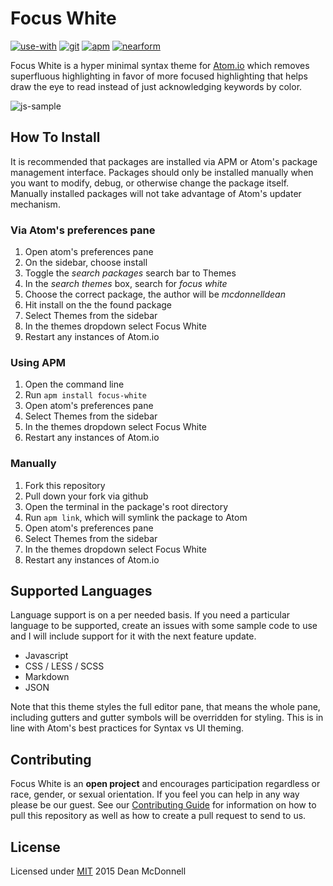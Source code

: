 # Focus White
[![use-with][use-with-badge]][use-with-url]
[![git][git-badge]][git-url]
[![apm][apm-badge]][apm-url]
[![nearform][nearform-badge]][nearform-url]

Focus White is a hyper minimal syntax theme for [Atom.io][] which removes superfluous highlighting in
favor of more focused highlighting that helps draw the eye to read instead of just acknowledging keywords by
color.

![js-sample][]

## How To Install
It is recommended that packages are installed via APM or Atom's package management interface. Packages should
only be installed manually when you want to modify, debug, or otherwise change the package itself. Manually
installed packages will not take advantage of Atom's updater mechanism.

### Via Atom's preferences pane

1. Open atom's preferences pane
2. On the sidebar, choose install
3. Toggle the _search packages_ search bar to Themes
3. In the _search themes_ box, search for _focus white_
4. Choose the correct package, the author will be _mcdonnelldean_
5. Hit install on the the found package
6. Select Themes from the sidebar
7. In the themes dropdown select Focus White
8. Restart any instances of Atom.io

### Using APM

1. Open the command line
2. Run `apm install focus-white`
3. Open atom's preferences pane
4. Select Themes from the sidebar
5. In the themes dropdown select Focus White
6. Restart any instances of Atom.io

### Manually

1. Fork this repository
2. Pull down your fork via github
3. Open the terminal in the package's root directory
4. Run `apm link`, which will symlink the package to Atom
5. Open atom's preferences pane
6. Select Themes from the sidebar
7. In the themes dropdown select Focus White
8. Restart any instances of Atom.io

## Supported Languages
Language support is on a per needed basis. If you need a particular language to be supported, create an
issues with some sample code to use and I will include support for it with the next feature update.

- Javascript
- CSS / LESS / SCSS
- Markdown
- JSON

Note that this theme styles the full editor pane, that means the whole pane, including gutters and
gutter symbols will be overridden for styling. This is in line with Atom's best practices for Syntax vs
UI theming.

## Contributing
Focus White is an __open project__ and encourages participation regardless or race, gender, or sexual
orientation. If you feel you can help in any way please be our guest. See our [Contributing Guide][] for
information on how to pull this repository as well as how to create a pull request to send to us.

## License
Licensed under [MIT](./LICENSE) 2015 Dean McDonnell

[use-with-badge]: https://img.shields.io/badge/use%20with%20-atom.io-green.svg?style=flat-square
[use-with-url]: https://atom.io
[git-badge]: https://img.shields.io/github/release/mcdonnelldean/atom-focus-white-syntax.svg?style=flat-square
[git-url]: https://github.com/mcdonnelldean/atom-focus-white-syntax/releases
[apm-badge]: https://img.shields.io/apm/v/focus-white.svg?style=flat-square
[apm-url]: https://atom.io/packages/focus-white
[nearform-badge]: https://img.shields.io/badge/sponsored%20by-nearForm-red.svg?style=flat-square
[nearform-url]: http://nearform.com

[Atom.io]: https://atom.io/
[Contributing Guide]: ./CONTRIBUTING.md

[js-sample]: https://raw.githubusercontent.com/mcdonnelldean/atom-focus-white-syntax/master/images/js-sample.png
